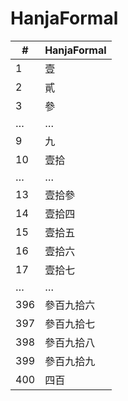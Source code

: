 # HanjaFormal

| #   | HanjaFormal |
|-----|-------------|
| 1   | 壹          |
| 2   | 貳          |
| 3   | 參          |
| …   | …           |
| 9   | 九          |
| 10  | 壹拾        |
| …   | …           |
| 13  | 壹拾參      |
| 14  | 壹拾四      |
| 15  | 壹拾五      |
| 16  | 壹拾六      |
| 17  | 壹拾七      |
| …   | …           |
| 396 | 參百九拾六  |
| 397 | 參百九拾七  |
| 398 | 參百九拾八  |
| 399 | 參百九拾九  |
| 400 | 四百        |
